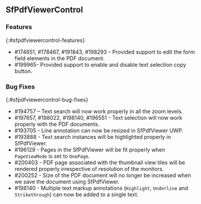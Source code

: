 ## SfPdfViewerControl


### Features
{:#sfpdfviewercontrol-features} 

* \#174651, \#178467, \#191843, \#198293 – Provided support to edit the form field elements in the PDF document.
* \#199965- Provided support to enable and disable text selection copy button. 


### Bug Fixes
{:#sfpdfviewercontrol-bug-fixes} 

* \#194757 – Text search will now work properly in all the zoom levels. 
* \#197657, \#198022, \#198140, \#196551 - Text selection will now work properly with the PDF documents. 
* \#193705 - Line annotation can now be resized in SfPdfViewer UWP. 
* \#193888 - Text search instances will be highlighted properly in SfPdfViewer. 
* \#196129 - Pages in the SfPdfViewer will be fit properly when `PageViewMode` is set to `OnePage`. 
* \#200403 - PDF page associated with the thumbnail view tiles will be rendered properly irrespective of resolution of the monitors.
* \#200252 - Size of the PDF document will no longer be increased when we save the document using SfPdfViewer.
* \#198140 - Multiple text markup annotations (`Highlight`, `Underline` and `Strikethrough`) can now be added to a single text.